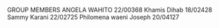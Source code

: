 GROUP MEMBERS
ANGELA WAHITO 22/00368
Khamis Dihab 18/02428
Sammy Karani 22/02725
Philomena waeni Joseph 20/04127 
